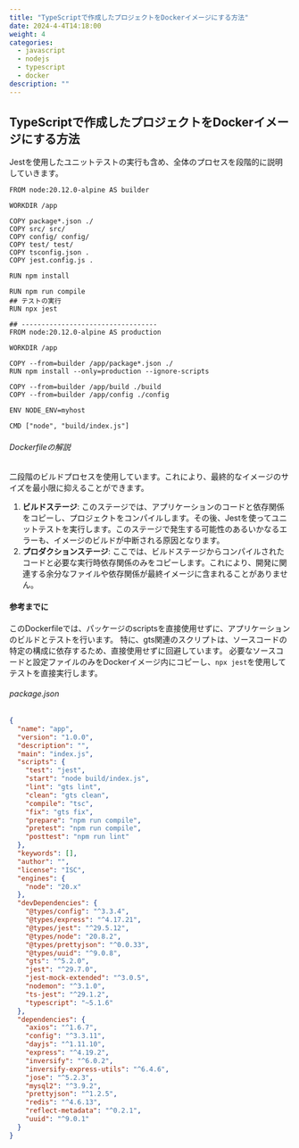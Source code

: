 ```yaml
---
title: "TypeScriptで作成したプロジェクトをDockerイメージにする方法"
date: 2024-4-4T14:18:00
weight: 4
categories:
  - javascript
  - nodejs
  - typescript
  - docker
description: ""
---
```


## TypeScriptで作成したプロジェクトをDockerイメージにする方法

Jestを使用したユニットテストの実行も含め、全体のプロセスを段階的に説明していきます。

```docker
FROM node:20.12.0-alpine AS builder

WORKDIR /app

COPY package*.json ./
COPY src/ src/
COPY config/ config/
COPY test/ test/
COPY tsconfig.json .
COPY jest.config.js .

RUN npm install

RUN npm run compile
## テストの実行
RUN npx jest

## ----------------------------------
FROM node:20.12.0-alpine AS production

WORKDIR /app

COPY --from=builder /app/package*.json ./
RUN npm install --only=production --ignore-scripts

COPY --from=builder /app/build ./build
COPY --from=builder /app/config ./config

ENV NODE_ENV=myhost

CMD ["node", "build/index.js"]
```

###### Dockerfileの解説

二段階のビルドプロセスを使用しています。これにより、最終的なイメージのサイズを最小限に抑えることができます。

1. **ビルドステージ**: このステージでは、アプリケーションのコードと依存関係をコピーし、プロジェクトをコンパイルします。その後、Jestを使ってユニットテストを実行します。このステージで発生する可能性のあるいかなるエラーも、イメージのビルドが中断される原因となります。
2. **プロダクションステージ**: ここでは、ビルドステージからコンパイルされたコードと必要な実行時依存関係のみをコピーします。これにより、開発に関連する余分なファイルや依存関係が最終イメージに含まれることがありません。

#### 参考までに

このDockerfileでは、パッケージのscriptsを直接使用せずに、アプリケーションのビルドとテストを行います。
特に、gts関連のスクリプトは、ソースコードの特定の構成に依存するため、直接使用せずに回避しています。
必要なソースコードと設定ファイルのみをDockerイメージ内にコピーし、`npx jest`を使用してテストを直接実行します。

###### package.json

```json
{
  "name": "app",
  "version": "1.0.0",
  "description": "",
  "main": "index.js",
  "scripts": {
    "test": "jest",
    "start": "node build/index.js",
    "lint": "gts lint",
    "clean": "gts clean",
    "compile": "tsc",
    "fix": "gts fix",
    "prepare": "npm run compile",
    "pretest": "npm run compile",
    "posttest": "npm run lint"
  },
  "keywords": [],
  "author": "",
  "license": "ISC",
  "engines": {
    "node": "20.x"
  },
  "devDependencies": {
    "@types/config": "^3.3.4",
    "@types/express": "^4.17.21",
    "@types/jest": "^29.5.12",
    "@types/node": "20.8.2",
    "@types/prettyjson": "^0.0.33",
    "@types/uuid": "^9.0.8",
    "gts": "^5.2.0",
    "jest": "^29.7.0",
    "jest-mock-extended": "^3.0.5",
    "nodemon": "^3.1.0",
    "ts-jest": "^29.1.2",
    "typescript": "~5.1.6"
  },
  "dependencies": {
    "axios": "^1.6.7",
    "config": "^3.3.11",
    "dayjs": "^1.11.10",
    "express": "^4.19.2",
    "inversify": "^6.0.2",
    "inversify-express-utils": "^6.4.6",
    "jose": "^5.2.3",
    "mysql2": "^3.9.2",
    "prettyjson": "^1.2.5",
    "redis": "^4.6.13",
    "reflect-metadata": "^0.2.1",
    "uuid": "^9.0.1"
  }
}
```
